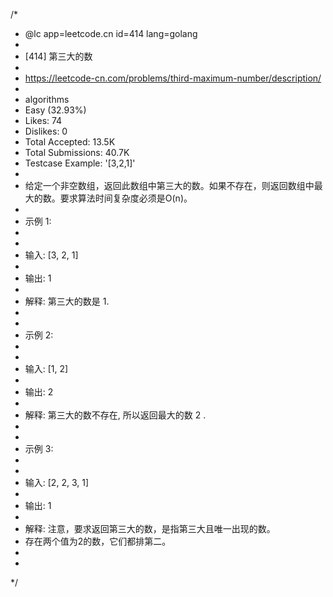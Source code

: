 /*
 * @lc app=leetcode.cn id=414 lang=golang
 *
 * [414] 第三大的数
 *
 * https://leetcode-cn.com/problems/third-maximum-number/description/
 *
 * algorithms
 * Easy (32.93%)
 * Likes:    74
 * Dislikes: 0
 * Total Accepted:    13.5K
 * Total Submissions: 40.7K
 * Testcase Example:  '[3,2,1]'
 *
 * 给定一个非空数组，返回此数组中第三大的数。如果不存在，则返回数组中最大的数。要求算法时间复杂度必须是O(n)。
 * 
 * 示例 1:
 * 
 * 
 * 输入: [3, 2, 1]
 * 
 * 输出: 1
 * 
 * 解释: 第三大的数是 1.
 * 
 * 
 * 示例 2:
 * 
 * 
 * 输入: [1, 2]
 * 
 * 输出: 2
 * 
 * 解释: 第三大的数不存在, 所以返回最大的数 2 .
 * 
 * 
 * 示例 3:
 * 
 * 
 * 输入: [2, 2, 3, 1]
 * 
 * 输出: 1
 * 
 * 解释: 注意，要求返回第三大的数，是指第三大且唯一出现的数。
 * 存在两个值为2的数，它们都排第二。
 * 
 * 
 */